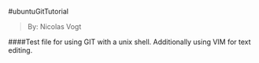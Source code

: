 #ubuntuGitTutorial
>By: Nicolas Vogt

####Test file for using GIT with a unix shell. Additionally using VIM for text editing. 

